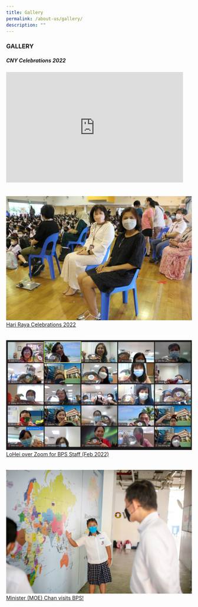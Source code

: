 ```yaml
---
title: Gallery
permalink: /about-us/gallery/
description: ""
---
```

### GALLERY

##### CNY Celebrations 2022

<iframe allowfullscreen="true" height="299" width="480" frameborder="0" src="https://docs.google.com/presentation/d/e/2PACX-1vRlVjbsqMu_9YtWo_jXr2ByQnGGhzSZ0QsUmNhiHb9cPW7-rSdL0fsa6fmOeocFK0N791JTajQEsF8e/embed?start=false&amp;loop=false&amp;delayms=3000"></iframe>

<br>
<br>
<br>

<a href="https://drive.google.com/drive/folders/1XYyGfM5RdW-c7x6JriwrH_66dAxyZPvv?usp=sharing">
	<img src="/images/3456941a1_66423.jpeg">
	Hari Raya Celebrations 2022
</a>

<br>
<br>
<br>

<a href="https://drive.google.com/drive/folders/1e9BnH1DGthMrF_AOX9eMR4mld3bgdwXg?usp=sharing">
	<img src="/images/d6e675b08_66245.jpg">
	LoHei over Zoom for BPS Staff (Feb 2022)
</a>

<br>
<br>
<br>

<a href="https://drive.google.com/drive/folders/1UZxk_LSI0pAtV2WYnm5PT5z0dirgtVa4?usp=sharing">
	<img src="/images/e73f4f442_66412.jpeg">
	Minister (MOE) Chan visits BPS!
</a>